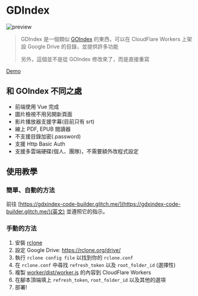 # GDIndex

![preview](https://i.imgur.com/4DgDmFI.png)

> GDIndex 是一個類似 [GOIndex](https://github.com/donwa/goindex) 的東西，可以在 CloudFlare Workers 上架設 Google Drive 的目錄，並提供許多功能
>
> 另外，這個並不是從 GOIndex 修改來了，而是直接重寫

[Demo](https://gdindex-demo.maple3142.workers.dev/)

## 和 GOIndex 不同之處

* 前端使用 Vue 完成
* 圖片檢視不用另開新頁面
* 影片播放器支援字幕(目前只有 srt)
* 線上 PDF, EPUB 閱讀器
* 不支援目錄加密(.password)
* 支援 Http Basic Auth
* 支援多雲端硬碟(個人、團隊)，不需要額外改程式設定

## 使用教學

### 簡單、自動的方法

前往 [https://gdxindex-code-builder.glitch.me/](https://gdxindex-code-builder.glitch.me/)(英文) 並遵照它的指示。

### 手動的方法

1. 安裝 [rclone](https://rclone.org/)
2. 設定 Google Drive: https://rclone.org/drive/
3. 執行 `rclone config file` 以找到你的 `rclone.conf`
4. 在 `rclone.conf` 中尋找 `refresh_token` 以及 `root_folder_id` (選擇性)
5. 複製 [worker/dist/worker.js](worker/dist/worker.js) 的內容到 CloudFlare Workers
6. 在腳本頂端填上 `refresh_token`, `root_folder_id` 以及其他的選項
7. 部署!
